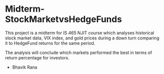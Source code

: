 # Midterm-StockMarketvsHedgeFunds
This project is a midterm for IS 465 NJIT course which analyses historical stock market data, VIX index, and gold prices during a down turn comparing it to HedgeFund returns for the same period.

The analysis will conclude which markets performed the best in terms of return percentage for investors.

- Bhavik Rana
